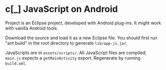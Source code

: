 c[_] JavaScript on Android
==========================

Project is an Eclipse project, developed with Android plug-ins. It might work with vanilla Android tools.

Download the source and load it as a new Eclipse file. You should first run "ant build" in the root directory to generate `lib/app-js.jar`.

JavaScripts are in `assets/scripts/`. All JavaScript files are compiled; `main.js` expects a `getMainActivity` export. Regenerate by running `build.xml`.